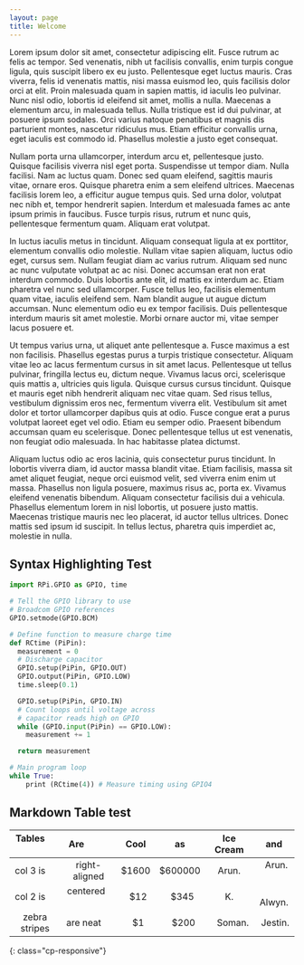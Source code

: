 ```yaml
---
layout: page
title: Welcome
---
```


<amp-img src="{{ site.baseurl }}/static/img/macos-sierra.jpg" layout="responsive" width="266" height="150"></amp-img>
Lorem ipsum dolor sit amet, consectetur adipiscing elit. Fusce rutrum ac felis ac tempor. Sed venenatis, nibh ut facilisis convallis, enim turpis congue ligula, quis suscipit libero ex eu justo. Pellentesque eget luctus mauris. Cras viverra, felis id venenatis mattis, nisi massa euismod leo, quis facilisis dolor orci at elit. Proin malesuada quam in sapien mattis, id iaculis leo pulvinar. Nunc nisl odio, lobortis id eleifend sit amet, mollis a nulla. Maecenas a elementum arcu, in malesuada tellus. Nulla tristique est id dui pulvinar, at posuere ipsum sodales. Orci varius natoque penatibus et magnis dis parturient montes, nascetur ridiculus mus. Etiam efficitur convallis urna, eget iaculis est commodo id. Phasellus molestie a justo eget consequat.

Nullam porta urna ullamcorper, interdum arcu et, pellentesque justo. Quisque facilisis viverra nisl eget porta. Suspendisse ut tempor diam. Nulla facilisi. Nam ac luctus quam. Donec sed quam eleifend, sagittis mauris vitae, ornare eros. Quisque pharetra enim a sem eleifend ultrices. Maecenas facilisis lorem leo, a efficitur augue tempus quis. Sed urna dolor, volutpat nec nibh et, tempor hendrerit sapien. Interdum et malesuada fames ac ante ipsum primis in faucibus. Fusce turpis risus, rutrum et nunc quis, pellentesque fermentum quam. Aliquam erat volutpat.

In luctus iaculis metus in tincidunt. Aliquam consequat ligula at ex porttitor, elementum convallis odio molestie. Nullam vitae sapien aliquam, luctus odio eget, cursus sem. Nullam feugiat diam ac varius rutrum. Aliquam sed nunc ac nunc vulputate volutpat ac ac nisi. Donec accumsan erat non erat interdum commodo. Duis lobortis ante elit, id mattis ex interdum ac. Etiam pharetra vel nunc sed ullamcorper. Fusce tellus leo, facilisis elementum quam vitae, iaculis eleifend sem. Nam blandit augue ut augue dictum accumsan. Nunc elementum odio eu ex tempor facilisis. Duis pellentesque interdum mauris sit amet molestie. Morbi ornare auctor mi, vitae semper lacus posuere et.

Ut tempus varius urna, ut aliquet ante pellentesque a. Fusce maximus a est non facilisis. Phasellus egestas purus a turpis tristique consectetur. Aliquam vitae leo ac lacus fermentum cursus in sit amet lacus. Pellentesque ut tellus pulvinar, fringilla lectus eu, dictum neque. Vivamus lacus orci, scelerisque quis mattis a, ultricies quis ligula. Quisque cursus cursus tincidunt. Quisque et mauris eget nibh hendrerit aliquam nec vitae quam. Sed risus tellus, vestibulum dignissim eros nec, fermentum viverra elit. Vestibulum sit amet dolor et tortor ullamcorper dapibus quis at odio. Fusce congue erat a purus volutpat laoreet eget vel odio. Etiam eu semper odio. Praesent bibendum accumsan quam eu scelerisque. Donec pellentesque tellus ut est venenatis, non feugiat odio malesuada. In hac habitasse platea dictumst.

Aliquam luctus odio ac eros lacinia, quis consectetur purus tincidunt. In lobortis viverra diam, id auctor massa blandit vitae. Etiam facilisis, massa sit amet aliquet feugiat, neque orci euismod velit, sed viverra enim enim ut massa. Phasellus non ligula posuere, maximus risus ac, porta ex. Vivamus eleifend venenatis bibendum. Aliquam consectetur facilisis dui a vehicula. Phasellus elementum lorem in nisl lobortis, ut posuere justo mattis. Maecenas tristique mauris nec leo placerat, id auctor tellus ultrices. Donec mattis sed ipsum id suscipit. In tellus lectus, pharetra quis imperdiet ac, molestie in nulla.

## Syntax Highlighting Test

```python
import RPi.GPIO as GPIO, time

# Tell the GPIO library to use
# Broadcom GPIO references
GPIO.setmode(GPIO.BCM)

# Define function to measure charge time
def RCtime (PiPin):
  measurement = 0
  # Discharge capacitor
  GPIO.setup(PiPin, GPIO.OUT)
  GPIO.output(PiPin, GPIO.LOW)
  time.sleep(0.1)

  GPIO.setup(PiPin, GPIO.IN)
  # Count loops until voltage across
  # capacitor reads high on GPIO
  while (GPIO.input(PiPin) == GPIO.LOW):
    measurement += 1

  return measurement

# Main program loop
while True:
    print (RCtime(4)) # Measure timing using GPIO4
```

## Markdown Table test

| Tables        | Are           | Cool  |    as   | Ice Cream |   and    |
|:-------------:|:-------------:|:-----:|:-------:|:---------:|:--------:|
| col 3 is      | right-aligned | $1600 | $600000 |    Arun.  |   Arun.  |
| col 2 is      | centered      |   $12 |    $345 |     K.    |   Alwyn. |
| zebra stripes | are neat      |    $1 |    $200 |    Soman. |  Jestin. |
{: class="cp-responsive"}
